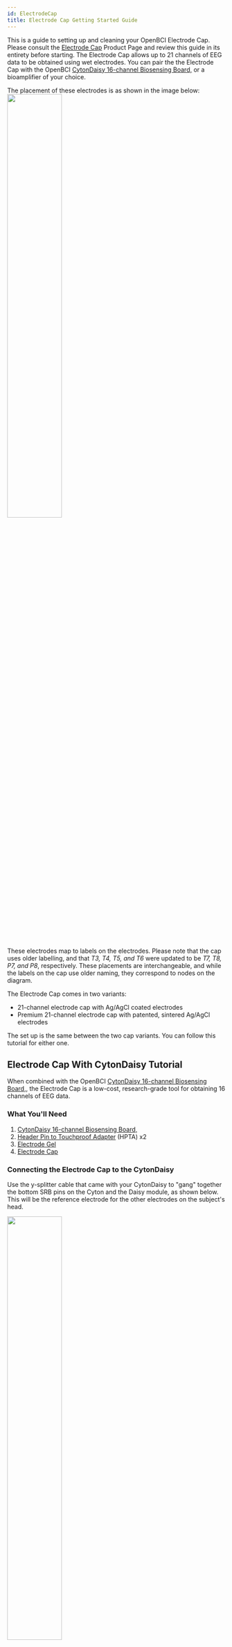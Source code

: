 ```yaml
---
id: ElectrodeCap
title: Electrode Cap Getting Started Guide
---
```



This is a guide to setting up and cleaning your OpenBCI Electrode Cap. Please consult the [Electrode Cap](https://shop.openbci.com/products/openbci-eeg-electrocap)
Product Page and review this guide in its entirety before starting.
The Electrode Cap allows up to 21 channels of EEG data to be obtained using wet electrodes.
You can pair the the Electrode Cap with the OpenBCI [CytonDaisy 16-channel Biosensing Board,](https://shop.openbci.com/collections/frontpage/products/cyton-daisy-biosensing-boards-16-channel)
or a bioamplifier of your choice.

The placement of these electrodes is as shown in the image below:
<img src="https://github.com/OpenBCI/Docs/blob/master/assets/images/electrode%20cap%20nodes_1.png?raw=true" width="50%">

These electrodes map to labels on the electrodes. Please note that the cap uses older labelling, and that *T3, T4, T5, and T6* were updated to be *T7, T8, P7, and P8*, respectively. These placements are interchangeable, and while the labels on the cap use older naming, they correspond to nodes on the diagram.

The Electrode Cap comes in two variants:

* 21-channel electrode cap with Ag/AgCl coated electrodes
* Premium 21-channel electrode cap with patented, sintered Ag/AgCl electrodes

The set up is the same between the two cap variants. You can follow this tutorial for either one.
## Electrode Cap With CytonDaisy Tutorial

When combined with the OpenBCI [CytonDaisy 16-channel Biosensing Board,](https://shop.openbci.com/collections/frontpage/products/cyton-daisy-biosensing-boards-16-channel),
the Electrode Cap is a low-cost, research-grade tool for obtaining 16 channels of EEG data.

### What You'll Need
1. [CytonDaisy 16-channel Biosensing Board,](https://shop.openbci.com/collections/frontpage/products/cyton-daisy-biosensing-boards-16-channel)
2. [Header Pin to Touchproof Adapter](https://shop.openbci.com/collections/frontpage/products/touch-proof-electrode-cable-adapter) (HPTA) x2
3. [Electrode Gel](https://shop.openbci.com/collections/frontpage/products/electrodegel)
4. [Electrode Cap](https://shop.openbci.com/products/openbci-eeg-electrocap)

### Connecting the Electrode Cap to the CytonDaisy

Use the y-splitter cable that came with your CytonDaisy to "gang" together the bottom SRB pins on the Cyton and the Daisy module, as shown below. This will be the reference electrode for the other electrodes on the subject's head.

<img src="https://github.com/OpenBCI/Docs/blob/master/assets/images/Cyton%2BDaisy%2BY-Splitter.JPG?raw=true" width="50%">

Connect a HPTA cable to the single end of the y-splitter cable, then connect the its blue termination to the REF electrode of the cap, shown below.

<img src="https://github.com/OpenBCI/Docs/blob/master/assets/images/cap_ref_pin.png?raw=true" width="50%">


Connect bottom pins N1P through N8P on the Cyton to a set of HPTA cables, shown below. These pins will be channels 1-8 on the OpenBCI GUI.

<img src="https://github.com/OpenBCI/Docs/blob/master/assets/images/cap_cyton_pins.png?raw=true" width="50%">

Connect top pins N1P through N8P on the Daisy module to another set of HPTA cables, shown below. These pins will be channels 9-16.

<img src="https://github.com/OpenBCI/Docs/blob/master/assets/images/cap_cytondaisy_pins.png?raw=true" width="50%">

Connect a leftover HPTA cable to the bottom BIAS pin of the Cyton. The BIAS pin is used for noise cancelling. It is similar to a GROUND pin, which establishes a common ground between the Cyton board and your body, but it has some extra destructive interference noise cancelling techniques built in! Connect the blue termination of this HPTA cable to the GND cap electrode, shown below.

<img src="https://github.com/OpenBCI/Docs/blob/master/assets/images/cap_GND_pin.png?raw=true" width="50%">

For WHY these connections are recommended, see the [EEG explanation](../../01GettingStarted/02-Biosensing-Setups/01-EEG-Setup.md)page.

After the cables are all connected as shown above, place the cap on the subject's head and inject a small amount of electrode gel using the included syringe. After each data recording session, be sure to clean the gel off the cap!

### Software


<img src="https://github.com/OpenBCI/Docs/blob/master/assets/images/GUI-V4-Screenshot.jpg?raw=true" width="50%">

Head over to the OpenBCI GUI [tutorial](06Software/01-OpenBCISoftware/01-OpenBCI_GUI.md) to set up your free live-streaming software!

### Use Cases for OpenBCI GUI
* OpenBCI device owners want to visualize their brainwaves!
* Many of the researchers, hackers and students alike who purchase OpenBCI devices want to use them to acquire data as soon as their device arrives.
* Users use macOS, Windows and Linux to acquire data
* Users want to filter incoming data in real time
* Users want to make their own experiments to test their awesome theories or duplicate state of the art research at home!
* Users struggle to get prerequisites properly installed to get data on their own from OpenBCI Cyton and Ganglion.
* Users want to stream data into their own custom applications such as MATLAB.

### What You Can Do with OpenBCI GUI and Software Stack
* Visualize data from every OpenBCI device: Ganglion, Cyton, Cyton with Daisy, and the WiFi Shield
* Playback files using GUI
* Run as a native application on macOS, Windows, and Linux.
* Apply filters and other data processing tools to quickly clean raw data in real time
* Use the GUI as a networking system to move data out of GUI into other apps over UDP, OSC, [LSL](https://github.com/OpenBCI/OpenBCI_LSL), and Serial.
* Send data to [MATLAB](06Software/02-CompatibleThirdPartySoftware/01-Matlab), Neuropype (using LSL), and other [third-party softwares.](06Software/00-SoftwareLanding.md#compatible-third-party-software)
* Analyze data with Python. Links [HERE](https://github.com/OpenBCI/OpenBCI_Python) and [HERE.](https://github.com/OpenBCI/pyOpenBCI)
* [Create a widget framework](06Software/01-OpenBCISoftware/02_GUI_Widget_Guide.md#custom-widget) that allows users to create their own experiments.
* Output data into a saved file for later offline processing.
* [Customize the layout](06Software/01-OpenBCISoftware/01-OpenBCI_GUI.md#customize-your-layout), change the gain, toggle on/off, check impedance of individual channels of the CytonDaisy board (or any connected OpenBCI board) directly in the GUI!
* Access built-in widgets such as Focus Widget, Band Power, Accelerometer, EEG Head Plot, and MUCH more

 **If you just want to visualize EEG, EMG, ECG data (and do some basic analysis) and save the data to start with, download the standalone OpenBCI [GUI](06Software/01-OpenBCISoftware/01-OpenBCI_GUI.md) and connect it to an OpenBCI Cyton, CytonDaisy, or Ganglion!**


## Electrode Cap With Third-Party Bioamplifier Tutorial
 The Electrode Cap comes with industry-standard touchproof terminations that can be plugged directly into most bioamplifers. The 10-20 locations are marked on the electrodes on the cap.

### What You'll Need

1. [Electrode Gel](https://shop.openbci.com/collections/frontpage/products/electrodegel)
2. [Electrode Cap](https://shop.openbci.com/products/openbci-eeg-electrocap)
3. Your own bioamplifier

### The set-up
1. Place the Electrode Cap on the subject's head and apply electrode gel with the included syringe.
2. Connect the Electrode Cap to your bioamplifier using the marked guides on the cap. The electrodes on the cap are labeled "GND", "REF", "C3", etc.
3. Follow the manufacturer's instructions for your bioamplifier

If you're using a third-party bioamplifier, you'll need the software that is compatible with that particular bioamplifier. The OpenBCI GUI is intended to be used with OpenBCI biosensing boards (Cyton, CytonDaisy, and Ganglion), not third-party bioamplifiers such as g.tec devices.

Find it all overwhelming? Don't know where to start? Questions, comments, suggestions? Email support@openbci.com

## Electrode Cap Care and Cleaning Guide

A routine schedule for cleaning and disinfecting the Electrode
Cap helps assure accurate EEG signals and the reuse of
electrodes between different participants. Furthermore, you will
preserve the excellent characteristics of your electrodes and will
ensure a long product life.

#### Cleaning Method:
1. Clean the residual gel off the Sintered Ag-AgCl Electrodes in the
cap softly immediately after use.

2. Soak the cap for about 15 minutes in warm water (up to 50
degrees Celsius), so that the remaining gel can dissolves off
quickly into the water. Use a cotton ball for removing gel residues
from the electrodes only if absolutely necessary.

3. In case the gel stays on the surface of the electrodes or the cap
shell, then soak the cap into diluted detergent for a few hours.

4. Rinse the cap in tap water afterwards for several times. Dry the
cap softly, Store the cap in a dark dry place.

Cleaning frequency-after each use.

#### Disinfecting Method:
1. Clean the residual gel off the Sintered Ag-AgCl Electrodes in the
cap softly immediately after use.

2. Soak the cap for about 15 minutes in warm water (up to 50
degrees Celsius), so that the remaining gel can dissolves off
quickly into the water. Use a cotton ball for removing gel residues
from the electrodes only if absolutely necessary.

3. Then soak the cap for up to 30 minutes in 1% diluted bleach solution
(100 ppm sodium hypochlorite).
Household bleach has a concentration of 52,500ppm of available
chlorine (5.25% Sodium Hypochlorite). A 1:500 dilution of household
bleach provides the 100ppm concentration required)

4. Rinse the cap in tap water afterwards for several times. Dry the
cap softly, Store the cap in a dark dry place.

Disinfecting frequency-every two weeks.

Caution:
1. Be gentle with the connection point where the electrodes
attach to the lead wire.
2. Don’t touch other metals.
3. Don’t left residual gel on any part of the electrodes or wire.
4. Keep the electrodes and the wire away from any corrosive
liquid.
5. Keep the connector away from water.
